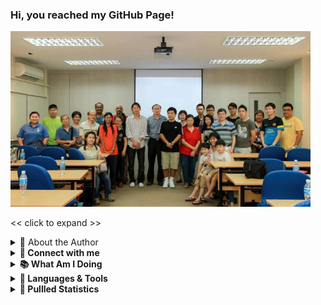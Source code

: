 ### Hi, you reached my GitHub Page!

![Groupie](https://github.com/joshjlgr/Joshjlgr/blob/main/gh_banner1.jpg)

<< click to expand >>

<details>
    <summary>📌 About the Author</b></summary><b>
👋Pleased to meet you my name is Josh! So I am passionate about leveraging technology to solve problems and drive innovation. I come with a blend of analytical thinking, programming skills, and a love for continuous learning. I believe in implementing efficient yet scalable solutions that meet business functionalities and expectations of stakeholders. Let's connect and collaborate on innovative projects together! Feel free to explore my repositories and reach out if you'd like to collaborate or discuss any projects. Happy coding! 🚀
</details>

<details>
    <summary><b>📲 Connect with me</b></summary><br/>
<table>
    <tbody>
        <tr>
            <td><a href="https://www.youtube.com/channel/UCyjG_gMpx7dkcbxf4kNKa1Q">
            <img src="https://img.shields.io/badge/YouTube-FF0000?style=for-the-badge&logo=youtube&logoColor=white" />
            </a></td>
                     <td><a href="https://joshinbox.wixsite.com/jlgr">
            <img src="https://img.shields.io/badge/Messenger-00B2FF?style=for-the-badge&logo=messenger&logoColor=white" />
            </a></td>
                     <td><a href="https://github.com/joshjlgr/">
            <img src="https://img.shields.io/badge/GitHub-100000?style=for-the-badge&logo=github&logoColor=white" />
            </a></td>
                      <td><a href="https://www.thecn.com/JG282/">
            <img src="https://img.shields.io/badge/Stack_Overflow-FE7A16?style=for-the-badge&logo=stack-overflow&logoColor=white" />
            </a></td>
                      <td><a href="https://www.linkedin.com/in/jlgrcopyright/">
            <img src="https://img.shields.io/badge/LinkedIn-0077B5?style=for-the-badge&logo=linkedin&logoColor=white" />
            </a></td>
        </tr>
    </tbody>
</table>
</details>

<details>
    <summary><b>📚 What Am I Doing</b></summary><br/>
    &nbsp;- 🔭 I’m working to deepen my Programming Skills<br/>
    &nbsp;- 🌱 I’m looking to grow as an IT Manager<br/>
    &nbsp;- 👯 I’m seeking to work on meaningful projects<br/>
</details>

<details>
    <summary>🔫 Languages & Tools</b></summary><br>
  <p align="left"> <a href="https://babeljs.io/" target="_blank" rel="noreferrer"> <img src="https://www.vectorlogo.zone/logos/babeljs/babeljs-icon.svg" alt="babel" width="40" height="40"/> </a> <a href="https://getbootstrap.com" target="_blank" rel="noreferrer"> <img src="https://raw.githubusercontent.com/devicons/devicon/master/icons/bootstrap/bootstrap-plain-wordmark.svg" alt="bootstrap" width="40" height="40"/> </a> <a href="https://www.chartjs.org" target="_blank" rel="noreferrer"> <img src="https://www.chartjs.org/media/logo-title.svg" alt="chartjs" width="40" height="40"/> </a> <a href="https://www.w3schools.com/cpp/" target="_blank" rel="noreferrer"> <img src="https://raw.githubusercontent.com/devicons/devicon/master/icons/cplusplus/cplusplus-original.svg" alt="cplusplus" width="40" height="40"/> </a> <a href="https://www.w3schools.com/css/" target="_blank" rel="noreferrer"> <img src="https://raw.githubusercontent.com/devicons/devicon/master/icons/css3/css3-original-wordmark.svg" alt="css3" width="40" height="40"/> </a> <a href="https://git-scm.com/" target="_blank" rel="noreferrer"> <img src="https://www.vectorlogo.zone/logos/git-scm/git-scm-icon.svg" alt="git" width="40" height="40"/> </a> <a href="https://www.w3.org/html/" target="_blank" rel="noreferrer"> <img src="https://raw.githubusercontent.com/devicons/devicon/master/icons/html5/html5-original-wordmark.svg" alt="html5" width="40" height="40"/> </a> <a href="https://developer.mozilla.org/en-US/docs/Web/JavaScript" target="_blank" rel="noreferrer"> <img src="https://raw.githubusercontent.com/devicons/devicon/master/icons/javascript/javascript-original.svg" alt="javascript" width="40" height="40"/> </a> <a href="https://materializecss.com/" target="_blank" rel="noreferrer"> <img src="https://raw.githubusercontent.com/prplx/svg-logos/5585531d45d294869c4eaab4d7cf2e9c167710a9/svg/materialize.svg" alt="materialize" width="40" height="40"/> </a> <a href="https://www.mongodb.com/" target="_blank" rel="noreferrer"> <img src="https://raw.githubusercontent.com/devicons/devicon/master/icons/mongodb/mongodb-original-wordmark.svg" alt="mongodb" width="40" height="40"/> </a> <a href="https://www.mysql.com/" target="_blank" rel="noreferrer"> <img src="https://raw.githubusercontent.com/devicons/devicon/master/icons/mysql/mysql-original-wordmark.svg" alt="mysql" width="40" height="40"/> </a> <a href="https://nodejs.org" target="_blank" rel="noreferrer"> <img src="https://raw.githubusercontent.com/devicons/devicon/master/icons/nodejs/nodejs-original-wordmark.svg" alt="nodejs" width="40" height="40"/> </a> <a href="https://pandas.pydata.org/" target="_blank" rel="noreferrer"> <img src="https://raw.githubusercontent.com/devicons/devicon/2ae2a900d2f041da66e950e4d48052658d850630/icons/pandas/pandas-original.svg" alt="pandas" width="40" height="40"/> </a> <a href="https://www.photoshop.com/en" target="_blank" rel="noreferrer"> <img src="https://raw.githubusercontent.com/devicons/devicon/master/icons/photoshop/photoshop-line.svg" alt="photoshop" width="40" height="40"/> </a> <a href="https://www.python.org" target="_blank" rel="noreferrer"> <img src="https://raw.githubusercontent.com/devicons/devicon/master/icons/python/python-original.svg" alt="python" width="40" height="40"/> </a> <a href="https://sass-lang.com" target="_blank" rel="noreferrer"> <img src="https://raw.githubusercontent.com/devicons/devicon/master/icons/sass/sass-original.svg" alt="sass" width="40" height="40"/> </a> <a href="https://vuejs.org/" target="_blank" rel="noreferrer"> <img src="https://raw.githubusercontent.com/devicons/devicon/master/icons/vuejs/vuejs-original-wordmark.svg" alt="vuejs" width="40" height="40"/> </a> <a href="https://webpack.js.org" target="_blank" rel="noreferrer"> <img src="https://raw.githubusercontent.com/devicons/devicon/d00d0969292a6569d45b06d3f350f463a0107b0d/icons/webpack/webpack-original-wordmark.svg" alt="webpack" width="40" height="40"/> </a> </p>
</details>

<details>
    <summary><b>🎰 Pullled Statistics</b></summary><br/>

![GitHub streak stats](https://github-readme-streak-stats.herokuapp.com/?user=joshjlgr&theme=dark)

![Anurag's GitHub stats](https://github-readme-stats.vercel.app/api?username=joshjlgr&show_icons=true&theme=highcontrast)

[![Top Langs](https://github-readme-stats.vercel.app/api/top-langs/?username=joshjlgr&langs_count=10&theme=dark)](https://github.com/anuraghazra/github-readme-stats)

[![wakatime](https://wakatime.com/badge/user/018daa53-0fd1-4339-a5d4-8395d9c42b77.svg)](https://wakatime.com/@018daa53-0fd1-4339-a5d4-8395d9c42b77)  |  ![Site maintainance](https://img.shields.io/badge/Maintained%3F-yes-green.svg)   |   ![Build by whom](http://ForTheBadge.com/images/badges/built-by-developers.svg)

</details>
